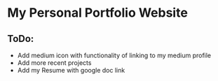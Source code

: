 # My Personal Portfolio Website

## ToDo:
  - Add medium icon with functionality of linking to my medium profile
  - Add more recent projects
  - Add my Resume with google doc link


